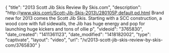 {
    "title": "2013 Scott Jib Skis Review By Skis.com",
    "description": "http:\/\/www.skis.com\/Scott-Jib-Skis-2013\/280105P,default,pd.html  Brand new for 2013 comes the Scott Jib Skis. Starting with a SCC construction, a wood core with full sidewalls, the Jib has huge energy and pop for launching huge kickers and tons of ollie p",
    "videoid": "3765830",
    "date_created": "1411361123",
    "date_modified": "1418182002",
    "type": "captivate",
    "layout": "video",
    "url": "\/v\/2013-scott-jib-skis-review-by-skis-com\/3765830"
}